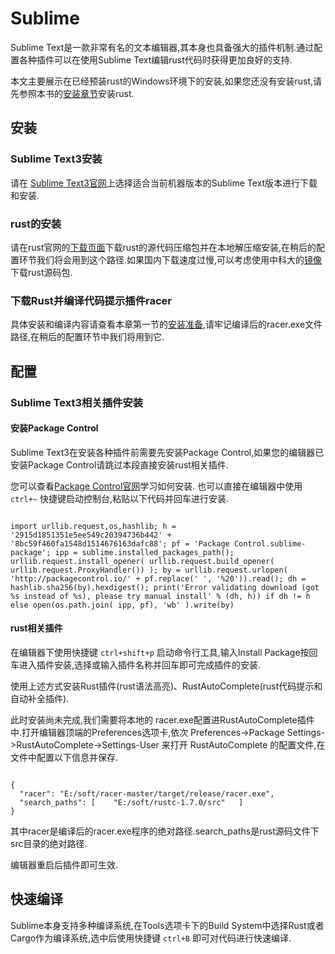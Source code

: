 # Sublime

Sublime Text是一款非常有名的文本编辑器,其本身也具备强大的插件机制.通过配置各种插件可以在使用Sublime Text编辑rust代码时获得更加良好的支持.

本文主要展示在已经预装rust的Windows环境下的安装,如果您还没有安装rust,请先参照本书的[安装章节](../install/install_rust_on_windows.md)安装rust.

## 安装

### Sublime Text3安装

请在 [Sublime Text3官网](http://www.sublimetext.com/3)上选择适合当前机器版本的Sublime Text版本进行下载和安装.

### rust的安装

请在rust官网的[下载页面](https://www.rust-lang.org/downloads.html)下载rust的源代码压缩包并在本地解压缩安装,在稍后的配置环节我们将会用到这个路径.如果国内下载速度过慢,可以考虑使用中科大的[镜像](http://mirrors.ustc.edu.cn/)下载rust源码包.

### 下载Rust并编译代码提示插件racer

具体安装和编译内容请查看本章第一节的[安装准备](../editors/before.md),请牢记编译后的racer.exe文件路径,在稍后的配置环节中我们将用到它.

## 配置

### Sublime Text3相关插件安装

#### 安装Package Control

Sublime Text3在安装各种插件前需要先安装Package Control,如果您的编辑器已安装Package Control请跳过本段直接安装rust相关插件.

您可以查看[Package Control官网](https://packagecontrol.io/installation)学习如何安装.
也可以直接在编辑器中使用 `ctrl+~` 快捷键启动控制台,粘贴以下代码并回车进行安装.

```shell

import urllib.request,os,hashlib; h = '2915d1851351e5ee549c20394736b442' + '8bc59f460fa1548d1514676163dafc88'; pf = 'Package Control.sublime-package'; ipp = sublime.installed_packages_path(); urllib.request.install_opener( urllib.request.build_opener( urllib.request.ProxyHandler()) ); by = urllib.request.urlopen( 'http://packagecontrol.io/' + pf.replace(' ', '%20')).read(); dh = hashlib.sha256(by).hexdigest(); print('Error validating download (got %s instead of %s), please try manual install' % (dh, h)) if dh != h else open(os.path.join( ipp, pf), 'wb' ).write(by)

```

#### rust相关插件

在编辑器下使用快捷键 `ctrl+shift+p` 启动命令行工具,输入Install Package按回车进入插件安装,选择或输入插件名称并回车即可完成插件的安装.

使用上述方式安装Rust插件\(rust语法高亮\)、RustAutoComplete\(rust代码提示和自动补全插件\).

此时安装尚未完成,我们需要将本地的 racer.exe配置进RustAutoComplete插件中.打开编辑器顶端的Preferences选项卡,依次 Preferences->Package Settings->RustAutoComplete->Settings-User 来打开 RustAutoComplete 的配置文件,在文件中配置以下信息并保存.

```shell

{
  "racer": "E:/soft/racer-master/target/release/racer.exe",
  "search_paths": [    "E:/soft/rustc-1.7.0/src"   ]
}

```

其中racer是编译后的racer.exe程序的绝对路径.search_paths是rust源码文件下src目录的绝对路径.

编辑器重启后插件即可生效.

## 快速编译

Sublime本身支持多种编译系统,在Tools选项卡下的Build System中选择Rust或者Cargo作为编译系统,选中后使用快捷键 `ctrl+B` 即可对代码进行快速编译.

